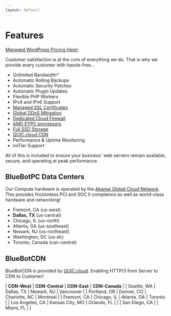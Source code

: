 ```yaml
---
layout: default
---
```

# Features

[Managed WordPress Pricing Here!](https://www.bluebotpc.com/pages/wordpress)

Customer satisfaction is at the core of everything we do. That is why we provide every customer with hassle-free...

- Unlimited Bandwidth*
- Automatic Rolling Backups
- Automatic Security Patches
- Automatic Plugin Updates
- Flexible PHP Workers
- IPv4 and IPv6 Support
- [Managed SSL Certificates](https://www.letsencrypt.org/)
- [Global DDoS Mitigation](https://www.linode.com/products/ddos/)
- [Dedicated Cloud Firewall](https://www.linode.com/products/cloud-firewall/)
- [AMD EYPC processors](https://www.amd.com/en/processors/epyc-7003-series)
- [Full SSD Storage](https://www.linode.com/blog/linode/linode-cloud-ssds-double-ram-much-more/)
- [QUIC.cloud CDN](https://www.quic.cloud/quic-cloud-services-and-features/quic-cloud-cdn-service/)
- Performance & Uptime Monitoring
- noTier Support

All of this is included to ensure your business' web servers remain available, secure, and operating at peak performance.

## BlueBotPC Data Centers

Our Compute hardware is operated by the [Akamai Global Cloud Network](https://www.linode.com/global-infrastructure/). This provides frictionless PCI and SOC II complaince as well as world-class hardware and networking!

- Fremont, CA (us-west)
- **Dallas, TX** (us-central)
- Chicago, IL (us-north)
- Atlanta, GA (us-southeast)
- Newark, NJ (us-northeast)
- Washington, DC (us-dc)
- Toronto, Canada (can-central)

## BlueBotCDN

BlueBotCDN is provided by [QUIC.cloud](https://www.quic.cloud/cdn-network/). Enabling HTTP/3 from Server to CDN to Customer!

| **CDN-West**    | **CDN-Central** | **CDN-East**  | **CDN-Canada** |
| Seattle, WA     | Dallas, TX      | Newark, NJ    | Vancouver      |
| Portland, OR    | Denver, CO      | Charlotte, NC | Montreal       |
| Fremont, CA     | Chicago, IL     | Atlanta, GA   | Toronto        |
| Los Angeles, CA | Kansas City, MO | Orlando, FL   |                |
| San Diego, CA   |                 | Miami, FL     |                |

